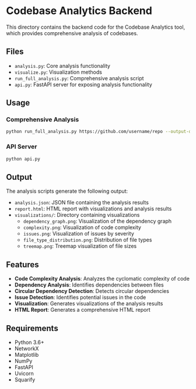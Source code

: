 # Codebase Analytics Backend

This directory contains the backend code for the Codebase Analytics tool, which provides comprehensive analysis of codebases.

## Files

- `analysis.py`: Core analysis functionality
- `visualize.py`: Visualization methods
- `run_full_analysis.py`: Comprehensive analysis script
- `api.py`: FastAPI server for exposing analysis functionality

## Usage

### Comprehensive Analysis

```bash
python run_full_analysis.py https://github.com/username/repo --output-dir ./output
```

### API Server

```bash
python api.py
```

## Output

The analysis scripts generate the following output:

- `analysis.json`: JSON file containing the analysis results
- `report.html`: HTML report with visualizations and analysis results
- `visualizations/`: Directory containing visualizations
  - `dependency_graph.png`: Visualization of the dependency graph
  - `complexity.png`: Visualization of code complexity
  - `issues.png`: Visualization of issues by severity
  - `file_type_distribution.png`: Distribution of file types
  - `treemap.png`: Treemap visualization of file sizes

## Features

- **Code Complexity Analysis**: Analyzes the cyclomatic complexity of code
- **Dependency Analysis**: Identifies dependencies between files
- **Circular Dependency Detection**: Detects circular dependencies
- **Issue Detection**: Identifies potential issues in the code
- **Visualization**: Generates visualizations of the analysis results
- **HTML Report**: Generates a comprehensive HTML report

## Requirements

- Python 3.6+
- NetworkX
- Matplotlib
- NumPy
- FastAPI
- Uvicorn
- Squarify

